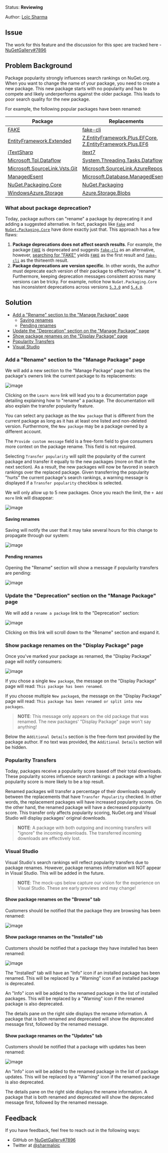 Status: **Reviewing**

Author: [Loïc Sharma](https://github.com/loic-sharma)

## Issue
The work for this feature and the discussion for this spec are tracked here - [NuGetGallery#7896](https://github.com/NuGet/NuGetGallery/issues/7896)

## Problem Background

Package popularity strongly influences search rankings on NuGet.org. When you want to change the name of your package, you need to create a new package. This new package starts with no popularity and has to compete and likely underperforms against the older package. This leads to poor search quality for the new package.

For example, the following popular packages have been renamed:

Package | Replacements
-- | --
[FAKE](https://www.nuget.org/packages/FAKE/) | [fake-cli](https://www.nuget.org/packages/fake-cli/)
[EntityFramework.Extended](https://www.nuget.org/packages/EntityFramework.Extended/) |[ Z.EntityFramework.Plus.EFCore](https://www.nuget.org/packages/Z.EntityFramework.Plus.EFCore/), [Z.EntityFramework.Plus.EF6](https://www.nuget.org/packages/Z.EntityFramework.Plus.EF6/)
[iTextSharp](https://www.nuget.org/packages/iTextSharp/) | [itext7](https://www.nuget.org/packages/itext7/)
[Microsoft.Tpl.Dataflow](https://www.nuget.org/packages/Microsoft.Tpl.Dataflow/) | [System.Threading.Tasks.Dataflow](https://www.nuget.org/packages/System.Threading.Tasks.Dataflow/)
[Microsoft.SourceLink.Vsts.Git](https://www.nuget.org/packages/Microsoft.SourceLink.Vsts.Git) | [Microsoft.SourceLink.AzureRepos.Git](https://www.nuget.org/packages/Microsoft.SourceLink.AzureRepos.Git/)
[ManagedEsent](https://www.nuget.org/packages/ManagedEsent/) | [Microsoft.Database.ManagedEsent](https://www.nuget.org/packages/Microsoft.Database.ManagedEsent/)
[NuGet.Packaging.Core](https://www.nuget.org/packages/NuGet.Packaging.Core/5.3.0) | [NuGet.Packaging](https://www.nuget.org/packages/NuGet.Packaging )
[WindowsAzure.Storage](https://www.nuget.org/packages/WindowsAzure.Storage) | [Azure.Storage.Blobs](https://www.nuget.org/packages/Azure.Storage.Blobs)



### What about package deprecation?

Today, package authors can "rename" a package by deprecating it and adding a suggested alternative. In fact, packages like [`Fake`](https://www.nuget.org/packages/FAKE/) and [`NuGet.Packaging.Core`](https://www.nuget.org/packages/NuGet.Packaging.Core/5.3.0) have done exactly just that. This approach has a few flaws:

1. **Package deprecations does not affect search results**. For example, the package [`FAKE`](https://www.nuget.org/packages/FAKE/) is deprecated and suggests [`fake-cli`](https://www.nuget.org/packages/fake-cli) as an alternative, however, [searching for "FAKE"](https://www.nuget.org/packages?q=FAKE) yields [`FAKE`](https://www.nuget.org/packages/FAKE/) as the first result and [`fake-cli`](https://www.nuget.org/packages/fake-cli) as the thirteenth result.
1. **Package deprecations are version specific**. In other words, the author must deprecate each version of their package to effectively "rename" it. Furthermore, keeping deprecation messages consistent across many versions can be tricky. For example, notice how `NuGet.Packaging.Core` has inconsistent deprecations across versions [`5.3.0`](https://www.nuget.org/packages/NuGet.Packaging.Core/5.3.0) and [`5.4.0`](https://www.nuget.org/packages/NuGet.Packaging.Core/5.4.0).

## Solution

* [Add a "Rename" section to the "Manage Package" page](https://github.com/NuGet/Home/wiki/Support-package-renames#add-a-rename-section-to-the-manage-package-page)
  * [Saving renames](https://github.com/NuGet/Home/wiki/Support-package-renames#saving-renames)
  * [Pending renames](https://github.com/NuGet/Home/wiki/Support-package-renames#pending-renames)
* [Update the "Deprecation" section on the "Manage Package" page](https://github.com/NuGet/Home/wiki/Support-package-renames#update-the-deprecation-section-on-the-manage-package-page)
* [Show package renames on the "Display Package" page](https://github.com/NuGet/Home/wiki/Support-package-renames#show-package-renames-on-the-display-package-page)
* [Popularity Transfers](https://github.com/NuGet/Home/wiki/Support-package-renames#popularity-transfers)
* [Visual Studio](https://github.com/NuGet/Home/wiki/Support-package-renames#visual-studio)

### Add a "Rename" section to the "Manage Package" page

We will add a new section to the "Manage Package" page that lets the package's owners link the current package to its replacements:

![image](https://user-images.githubusercontent.com/737941/77343450-ea787300-6cee-11ea-95f1-935ffc452fd1.png)

Clicking on the `Learn more` link will lead you to a documentation page detailing explaining how to "rename" a package. The documentation will also explain the transfer popularity feature.

You can select any package as the `New package` that is different from the current package as long as it has at least one listed and non-deleted version. Furthermore, the `New package` may be a package owned by a different account.

The `Provide custom message` field is a free-form field to give consumers more context on the package rename. This field is not required.

Selecting `Transfer popularity` will split the popularity of the current package and transfer it equally to the new packages (more on that in the next section). As a result, the new packages will now be favored in search rankings over the replaced package. Given transferring the popularity "hurts" the current package's search rankings, a warning message is displayed if a `Transfer popularity` checkbox is selected.

We will only allow up to 5 new packages. Once you reach the limit, the `+ Add more` link will disappear:

![image](https://user-images.githubusercontent.com/737941/79151860-146a0600-7d80-11ea-9449-bae28e6f527e.png)

#### Saving renames

Saving will notify the user that it may take several hours for this change to propagate through our system:

![image](https://user-images.githubusercontent.com/737941/79152031-5c892880-7d80-11ea-9bf3-82f09bcd4835.png)

#### Pending renames

Opening the "Rename" section will show a message if popularity transfers are pending:

![image](https://user-images.githubusercontent.com/737941/79151940-3794b580-7d80-11ea-82d8-09d4347dd235.png)

### Update the "Deprecation" section on the "Manage Package" page
We will add a `rename a package` link to the "Deprecation" section:

![image](https://user-images.githubusercontent.com/737941/79291677-1c12d300-7e84-11ea-8ea5-355996eb6404.png)

Clicking on this link will scroll down to the "Rename" section and expand it.

### Show package renames on the "Display Package" page

Once you've marked your package as renamed, the "Display Package" page will notify consumers:

![image](https://user-images.githubusercontent.com/737941/79152134-83dff580-7d80-11ea-9948-8b94802fe84f.png)

If you chose a single `New package`, the message on the "Display Package" page will read: `This package has been renamed`.

If you choose multiple `New package`s, the message on the "Display Package" page will read: `This package has been renamed or split into new packages`.

> **NOTE**: This message only appears on the old package that was renamed. The new packages' "Display Package" page won't say anything!

Below the `Additional Details` section is the free-form text provided by the package author. If no text was provided, the `Additional Details` section will be hidden.

### Popularity Transfers
Today, packages receive a popularity score based off their total downloads. These popularity scores influence search rankings: a package with a higher popularity score is more likely to be a top result.

Renamed packages will transfer a percentage of their downloads equally between the replacements that have `Transfer Popularity` checked. In other words, the replacement packages will have increased popularity scores. On the other hand, the renamed package will have a decreased popularity score. This transfer only affects popularity scoring, NuGet.org and Visual Studio will display packages' original downloads.

> **NOTE**: A package with both outgoing and incoming transfers will "ignore" the incoming downloads. The transferred incoming downloads are effectively lost.

### Visual Studio

Visual Studio's search rankings will reflect popularity transfers due to package renames. However, package renames information will NOT appear in Visual Studio. This will be added in the future.

> **NOTE**: The mock-ups below capture our vision for the experience on Visual Studio. These are early previews and may change!

#### Show package renames on the "Browse" tab

Customers should be notified that the package they are browsing has been renamed:

![image](https://user-images.githubusercontent.com/737941/79392503-559d1a00-7f28-11ea-82a4-0e5a09dcf341.png)

#### Show package renames on the "Installed" tab

Customers should be notified that a package they have installed has been renamed:

![image](https://user-images.githubusercontent.com/737941/79393361-0952d980-7f2a-11ea-9e4f-9f01a4eb773b.png)

The "Installed" tab will have an "Info" icon if an installed package has been renamed. This will be replaced by a "Warning" icon if an installed package is deprecated.

An "Info" icon will be added to the renamed package in the list of installed packages. This will be replaced by a "Warning" icon if the renamed package is also deprecated.

The details pane on the right side displays the rename information. A package that is both renamed and deprecated will show the deprecated message first, followed by the renamed message.

#### Show package renames on the "Updates" tab

Customers should be notified that a package with updates has been renamed:

![image](https://user-images.githubusercontent.com/737941/79393958-3653bc00-7f2b-11ea-8965-1873624b5885.png)

An "Info" icon will be added to the renamed package in the list of package updates. This will be replaced by a "Warning" icon if the renamed package is also deprecated.

The details pane on the right side displays the rename information. A package that is both renamed and deprecated will show the deprecated message first, followed by the renamed message.

## Feedback
If you have feedback, feel free to reach out in the following ways:

* GitHub on [NuGetGallery#7896](https://github.com/NuGet/NuGetGallery/issues/7896)
* Twitter at [@sharmaloic](https://twitter.com/sharmaloic)
